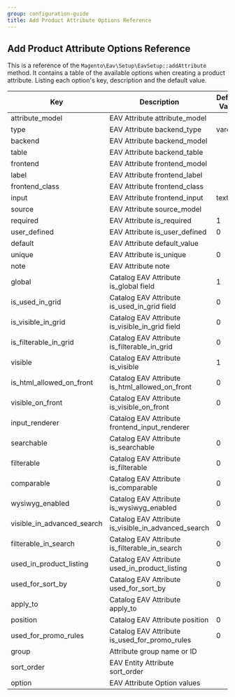 ```yaml
---
group: configuration-guide
title: Add Product Attribute Options Reference
---
```


## Add Product Attribute Options Reference

This is a reference of the `Magento\Eav\Setup\EavSetup::addAttribute` method. It contains a table of the available options when creating a product attribute. Listing each option's key, description and the default value.

|Key|Description|Default Value|
|--- |--- |--- |
|attribute_model|EAV Attribute attribute_model||
|type|EAV Attribute backend_type|varchar|
|backend|EAV Attribute backend_model||
|table|EAV Attribute backend_table||
|frontend|EAV Attribute frontend_model||
|label|EAV Attribute frontend_label||
|frontend_class|EAV Attribute frontend_class||
|input|EAV Attribute frontend_input|text|
|source|EAV Attribute source_model||
|required|EAV Attribute is_required|1|
|user_defined|EAV Attribute is_user_defined|0|
|default|EAV Attribute default_value||
|unique|EAV Attribute is_unique|0|
|note|EAV Attribute note||
|global|Catalog EAV Attribute is_global field|1|
|is_used_in_grid|Catalog EAV Attribute is_used_in_grid field|0|
|is_visible_in_grid|Catalog EAV Attribute is_visible_in_grid field|0|
|is_filterable_in_grid|Catalog EAV Attribute is_filterable_in_grid|0|
|visible|Catalog EAV Attribute is_visible|1|
|is_html_allowed_on_front|Catalog EAV Attribute is_html_allowed_on_front|0|
|visible_on_front|Catalog EAV Attribute is_visible_on_front|0|
|input_renderer|Catalog EAV Attribute frontend_input_renderer||
|searchable|Catalog EAV Attribute is_searchable|0|
|filterable|Catalog EAV Attribute is_filterable|0|
|comparable|Catalog EAV Attribute is_comparable|0|
|wysiwyg_enabled|Catalog EAV Attribute is_wysiwyg_enabled|0|
|visible_in_advanced_search|Catalog EAV Attribute is_visible_in_advanced_search|0|
|filterable_in_search|Catalog EAV Attribute is_filterable_in_search|0|
|used_in_product_listing|Catalog EAV Attribute used_in_product_listing|0|
|used_for_sort_by|Catalog EAV Attribute used_for_sort_by|0|
|apply_to|Catalog EAV Attribute apply_to||
|position|Catalog EAV Attribute position|0|
|used_for_promo_rules|Catalog EAV Attribute is_used_for_promo_rules|0|
|group|Attribute group name or ID||
|sort_order|EAV Entity Attribute sort_order||
|option|EAV Attribute Option values||
